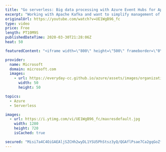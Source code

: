 ```yaml
---
title: "Go serverless: Big data processing with Azure Event Hubs for Apache Kafka | Azure Friday"
excerpt: "Working with Apache Kafka and want to simplify management of your infrastructure? Lena Hall joins Scott Hanselman to show you can keep using Apache Kafka libraries for hundreds of projects, and try Azure Event Hubs behind the scenes to focus on code instead of maintaining infrastructure.  4:44 - Demo"
originalUrl: https://youtube.com/watch?v=UE1WgB96_fc
type: video
price: Free
length: PT10M9S
publishedDateTime: 2020-03-30T21:28:06Z
heat: 50

featuredContent: "<iframe width=\"800\" height=\"500\" frameborder=\"0\" src=\"https://www.youtube.com/embed/UE1WgB96_fc\" allow=\"accelerometer; autoplay; encrypted-media; gyroscope; picture-in-picture\" allowfullscreen></iframe>"

provider:
  name: Microsoft
  domain: microsoft.com
  images:
    - url: https://everyday-cc.github.io/azure/assets/images/organizations/microsoft.com-50x50.jpg
      width: 50
      height: 50

topics:
  - Azure
  - Serverless

images:
  - url: https://i.ytimg.com/vi/UE1WgB96_fc/maxresdefault.jpg
    width: 1280
    height: 720
    isCached: true

secured: "Misi7a4C4OiGAEAljSZCHh2wyDL1YSU5PhStsz3yQ/QGAflPsae7Ca2gqGoZfbP0/GyyU0fJ9NBbynlnKanFgi07aqAYVu2uz4ACe7vvOpvvLcZIrDgv3+3sPlRZXUo90GxOqfKtMBs8GufRPz/CL5kTE65AaYBhtFPGqAlrg9dfbvS/Gls1i6DKGOKfsnCDzjZoSQ9dC8ZCb44D8hDiCirzzlN8fluz2abkZqiFc2zrmkV8R40Y5kXFi/9HP0WR7IaS0a8KfvKGuVCqQG9nimPYMX8BSmLEIe3lEmpVa9rp4EXcDqRAxVp/IMnD87GwwP75u4Yz5M4N9Brd0cLwdp08XomCXgFcGlswSNqYFusAwI3ZUIMJh51/hnIWwJYlYEhTmeOGRHQ9nebJqXjOc75KWHDhEJbJzgohaYIS02o=;hf6aAFg0m1+5x56nWyyHNg=="
---
```


